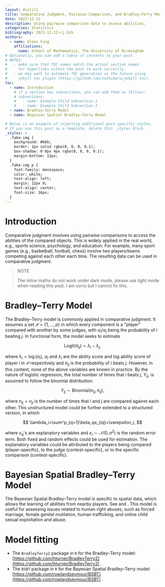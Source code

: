 ```yaml
---
layout: distill
title: Comparative Judgment, Pairwise Comparison, and Bradley–Terry Model
date: 2023-12-12 
description: Using pairwise comparison data to assess abilities. 
categories: Statistics
bibliography: 2023-12-12-cj.bib
authors:
  - name: Glenn Fung
    affiliations:
      name: School of Mathematics, The University of Birmingham
# Optionally, you can add a table of contents to your post.
# NOTES:
#   - make sure that TOC names match the actual section names
#     for hyperlinks within the post to work correctly.
#   - we may want to automate TOC generation in the future using
#     jekyll-toc plugin (https://github.com/toshimaru/jekyll-toc).
toc:
  - name: Introduction
    # if a section has subsections, you can add them as follows:
    # subsections:
    #   - name: Example Child Subsection 1
    #   - name: Example Child Subsection 2
  - name: Bradley–Terry Model
  - name: Bayesian Spatial Bradley–Terry Model

# Below is an example of injecting additional post-specific styles.
# If you use this post as a template, delete this _styles block.
_styles: >
  .fake-img {
    background: #bbb;
    border: 1px solid rgba(0, 0, 0, 0.1);
    box-shadow: 0 0px 4px rgba(0, 0, 0, 0.1);
    margin-bottom: 12px;
  }
  .fake-img p {
    font-family: monospace;
    color: white;
    text-align: left;
    margin: 12px 0;
    text-align: center;
    font-size: 16px;
  }
---
```


# Introduction

Comparative judgment involves using pairwise comparisons to access the abilities of the compared objects. This is widely applied in the real world, e.g., sports science, psychology, and education. For example, many sport games (e.g., basketball, football, chess) involve two players/teams competing against each other each time. The resulting data can be used in comparative judgment. 

> NOTE
> 
> The inline maths do not work under dark mode, please use light mode when reading this post. I am sorry but I cannot fix this.

# Bradley–Terry Model

The Bradley–Terry model <d-cite key="btorigin"></d-cite> is commonly applied in comparative judgment. It assumes a set $\mathcal{P}=\left\{1,\dots,p\right\}$ in which every component is a "player" compared with another by some judges, with $\alpha_i/\alpha_j$ being the probability of $i$ beating $j$. In functional form, the model seeks to estimate 

$$
\text{Logit}(\pi_{ij}) = \lambda_i-\lambda_j,
$$

where $\lambda_i=\log\left(\alpha_i\right)$, $\alpha_i$ and $\lambda_i$ are the ability score and log ability score of player $i$ in $\mathcal{P}$ respectively and $\pi_{ij}$ is the probability of $i$ beats $j$. However, in this context, none of the above variables are known in practice. By the nature of logistic regression, the total number of times that $i$ beats $j$, $Y_{ij}$, is assumed to follow the binomial distribution: 

$$
Y_{ij}\sim\text{Binomial}\left(n_{ij},\pi_{ij}\right), 
$$

where $n_{ij}=n_{ji}$ is the number of times that $i$ and $j$ are compared against each other. This unstructured model could be further extended to a structured version, in which 

$$
\lambda_i=\sum^p_{q=1}\beta_qx_{iq}+\varepsilon_i,
$$

where $x_q$'s are explanatory variables and $\varepsilon_i\sim\mathcal{N}\left(0,\sigma^2\right)$ is the random error term. Both fixed and random effects could be used for estimation. The explanatory variables could be attributed to the players being compared (player-specific), to the judge (contest-specific), or to the specific comparison (contest-specific). 

# Bayesian Spatial Bradley–Terry Model

The Bayesian Spatial Bradley–Terry model is specific to spatial data, which allows the learning of abilities from nearby players. See <d-cite key="rowland2022"></d-cite> and <d-cite key="rowlandt"></d-cite>. This model is useful for assessing issues related to human right abuses, such as forced marriage, female genital mutilation, human trafficking, and online child sexual exploitation and abuse. 

# Model fitting

* The `BradleyTerry2` package in `R` for the Bradley–Terry model: [https://github.com/hturner/BradleyTerry2](https://github.com/hturner/BradleyTerry2) <d-cite key="firth2012"></d-cite>.
* The `BSBT` package in `R` for the Bayesian Spatial Bradley–Terry model: [https://github.com/rowlandseymour/BSBT](https://github.com/rowlandseymour/BSBT) <d-cite key="bsbt"></d-cite>.
